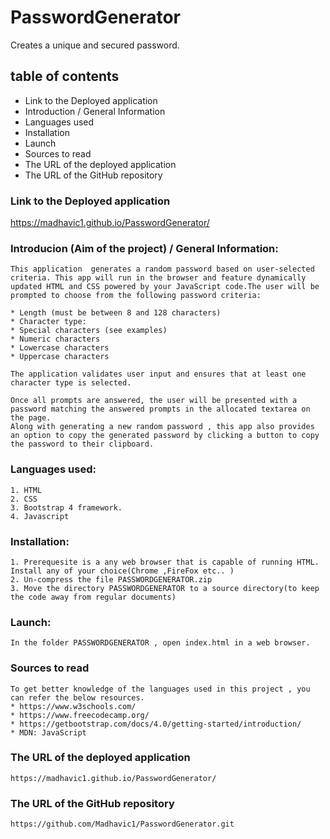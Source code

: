 # PasswordGenerator
Creates a unique and secured password.

## table of contents
  * Link to the Deployed application
  * Introduction / General Information
  * Languages used
  * Installation
  * Launch
  * Sources to read
  * The URL of the deployed application
  * The URL of the GitHub repository
  
  ### Link to the Deployed application
  https://madhavic1.github.io/PasswordGenerator/

  ### Introducion (Aim of the project) / General Information:
    This application  generates a random password based on user-selected criteria. This app will run in the browser and feature dynamically updated HTML and CSS powered by your JavaScript code.The user will be prompted to choose from the following password criteria:
    
    * Length (must be between 8 and 128 characters)
    * Character type:
    * Special characters (see examples)
    * Numeric characters
    * Lowercase characters
    * Uppercase characters

    The application validates user input and ensures that at least one character type is selected.

    Once all prompts are answered, the user will be presented with a password matching the answered prompts in the allocated textarea on the page. 
    Along with generating a new random password , this app also provides an option to copy the generated password by clicking a button to copy the password to their clipboard.

  ### Languages used: 
    1. HTML
    2. CSS
    3. Bootstrap 4 framework.
    4. Javascript

  ### Installation:
    1. Prerequesite is a any web browser that is capable of running HTML. Install any of your choice(Chrome ,FireFox etc.. )
    2. Un-compress the file PASSWORDGENERATOR.zip 
    3. Move the directory PASSWORDGENERATOR to a source directory(to keep the code away from regular documents)

  ### Launch:
    In the folder PASSWORDGENERATOR , open index.html in a web browser.


   ### Sources to read

    To get better knowledge of the languages used in this project , you can refer the below resources.
    * https://www.w3schools.com/
    * https://www.freecodecamp.org/
    * https://getbootstrap.com/docs/4.0/getting-started/introduction/
    * MDN: JavaScript

###  The URL of the deployed application
    https://madhavic1.github.io/PasswordGenerator/

### The URL of the GitHub repository
    https://github.com/Madhavic1/PasswordGenerator.git



 
